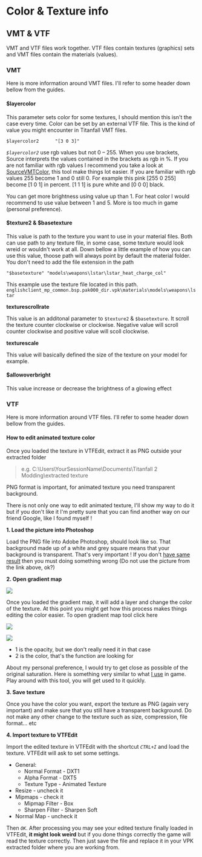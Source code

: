 # Color & Texture info

## VMT & VTF

VMT and VTF files work together. VTF files contain textures \(graphics\) sets and VMT files contain the materials \(values\).

### VMT

Here is more information around VMT files. I'll refer to some header down bellow from the guides.

#### $layercolor

This parameter sets color for some textures, I should mention this isn't the case every time. Color can be set by an external VTF file. This is the kind of value you might encounter in Titanfall VMT files.

```text
$layercolor2      "[3 0 3]"
```

_`$layercolor2`_ use rgb values but not 0 – 255. When you use brackets, Source interprets the values contained in the brackets as rgb in %. If you are not familiar with rgb values I recommend you take a look at [SourceVMTColor](https://wanty5883.gitbook.io/titanfall2/information/modding-tools), this tool make things lot easier. If you are familiar with rgb values 255 become 1 and 0 still 0. For example this pink \[255 0 255\] become \[1 0 1\] in percent. \[1 1 1\] is pure white and \[0 0 0\] black.

You can get more brightness using value up than 1. For heat color I would recommend to use value between 1 and 5. More is too much in game \(personal preference\).

#### $texture2 & $basetexture

This value is path to the texture you want to use in your material files. Both can use path to any texture file, in some case, some texture would look wreid or wouldn't work at all. Down bellow a little example of how you can use this value, thoose path will always point by default the material folder. You don't need to add the file extension in the path

```text
"$basetexture" "models\weapons\lstar\lstar_heat_charge_col"
```

This example use the texture file located in this path. `englishclient_mp_common.bsp.pak000_dir.vpk\materials\models\weapons\lstar`

**texturescrollrate**

This value is an additonal parameter to `$texture2` & `$basetexture`. It scroll the texture counter clockwise or clockwise. Negative value will scroll counter clockwise and positive value will scoll clockwise.

**texturescale**

This value will basically defined the size of the texture on your model for example.

#### $allowoverbright

This value increase or decrease the brightness of a glowing effect

### VTF

Here is more information around VTF files. I'll refer to some header down bellow from the guides.

#### How to edit animated texture color

Once you loaded the texture in VTFEdit, extract it as PNG outside your extracted folder

> e.g. C:\Users\YourSessionName\Documents\Titanfall 2 Modding\extracted texture

PNG format is important, for animated texture you need transparent background.

There is not only one way to edit animated texture, I'll show my way to do it but if you don't like it I'm pretty sure that you can find another way on our friend Google, like I found myself !

**1. Load the picture into Photoshop**

Load the PNG file into Adobe Photoshop, should look like so. That background made up of a white and grey square means that your background is transparent. That's very important ! If you don't [have same result](https://raw.githubusercontent.com/Wanty5883/Titanfall2/master/picture/Animated%20texture1.PNG) then you must doing something wrong \(Do not use the picture from the link above, ok?\)

**2. Open gradient map**

![](https://github.com/Wanty5883/Titanfall2/raw/master/picture/Animated%20texture2.PNG?raw=true)

Once you loaded the gradient map, it will add a layer and change the color of the texture. At this point you might get how this process makes things editing the color easier. To open gradient map tool click here

![](https://github.com/Wanty5883/Titanfall2/raw/master/picture/Animated%20texture3.PNG?raw=true)

![](https://github.com/Wanty5883/Titanfall2/raw/master/picture/Animated%20texture4.PNG?raw=true)

* 1 is the opacity, but we don't really need it in that case
* 2 is the color, that's the function are looking for

About my personal preference, I would try to get close as possible of the original saturation. Here is something very similar to what [I use](https://github.com/Wanty5883/Titanfall2/blob/master/picture/Animated%20texture5.PNG?raw=true) in game. Play around with this tool, you will get used to it quickly.

**3. Save texture**

Once you have the color you want, export the texture as PNG \(again very important\) and make sure that you still have a transparent background. Do not make any other change to the texture such as size, compression, file format... etc

**4. Import texture to VTFEdit**

Import the edited texture in VTFEdit with the shortcut _`CTRL+I`_ and load the texture. VTFEdit will ask to set some settings.

* General:
  * Normal Format - DXT1
  * Alpha Format - DXT5
  * Texture Type - Animated Texture
* Resize - uncheck it
* Mipmaps - check it
  * Mipmap Filter - Box
  * Sharpen Filter - Sharpen Soft
* Normal Map - uncheck it

Then _`OK`_. After processing you may see your edited texture finally loaded in VTFEdit, **it might look weird** but if you done things correctly the game will read the texture correctly. Then just save the file and replace it in your VPK extracted folder where you are working from.


